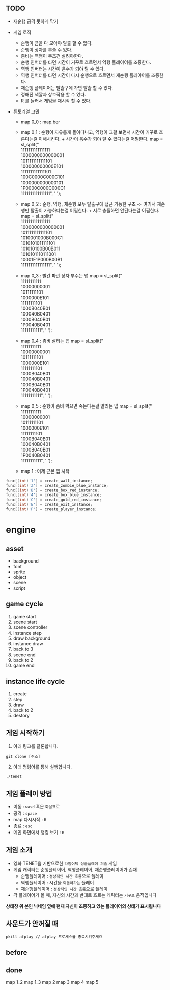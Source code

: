 
## TODO

* 재순행 공격 못하게 막기

* 게임 로직
	* 순행이 금을 다 모아야 탈출 할 수 있다.
	* 순행이 상자를 부술 수 있다.
	* 좀비는 역행이 무조건 살려야한다.
	* 순행 인버터를 타면 시간이 거꾸로 흐르면서 역행 플레이어를 조종한다.
	* 역행 인버터는 시간이 음수가 되야 탈 수 있다.
	* 역행 인버터를 타면 시간이 다시 순행으로 흐르면서 재순행 플레이어를 조종한다.
	* 재순행 플레이어는 탈출구에 가면 탈출 할 수 있다.
	* 정해진 색깔과 상호작용 할 수 있다.
	* R 를 눌러서 게임을 재시작 할 수 있다.

* 튜토리얼 고민
	* map 0_0 : map.ber
	* map 0_1 : 순행이 자유롭게 돌아다니고, 역행이 그걸 보면서 시간이 거꾸로 흐른다는걸 이해시킨다. + 시간이 음수가 되야 탈 수 있다는걸 어필한다.
	map = sl_split("\
1111111111111111 \
1000000000000001 \
1011111111111101 \
100000000000E101 \
1111111111111101 \
100C0000C000C101 \
1000000000000101 \
1P0000C000C000C1 \
1111111111111111", ' ');

	* map 0_2 : 순행, 역행, 재순행 모두 탈출구에 접근 가능한 구조 -> 여기서 재순행만 탈출이 가능하다는걸 어필한다. + 서로 충돌하면 안된다는걸 어필한다.
	map = sl_split("\
1111111111111111 \
1000000000000001 \
1011111111111101 \
1010001000B000C1 \
1010101011111101 \
101010100B00B011 \
1010101110111001 \
10001E1P000B00B1 \
1111111111111111", ' ');

	* map 0_3 : 빨간 파란 상자 부수는 맵
	map = sl_split("\
11111111111 \
10000000001 \
10111111101 \
1000000E101 \
11111111101 \
1000B040B01 \
100040B0401 \
1000B040B01 \
1P0040B0401 \
11111111111", ' ');

	* map 0_4 : 좀비 살리는 맵
	map = sl_split("\
11111111111 \
10000000001 \
10111111101 \
1000000E101 \
11111111101 \
1000B040B01 \
100040B0401 \
1000B040B01 \
1P0040B0401 \
11111111111", ' ');

	* map 0_5 : 순행이 좀비 박으면 죽는다는걸 알리는 맵
	map = sl_split("\
11111111111 \
10000000001 \
10111111101 \
1000000E101 \
11111111101 \
1000B040B01 \
100040B0401 \
1000B040B01 \
1P0040B0401 \
11111111111", ' ');

	* map 1 : 이제 근본 맵 시작
	
```c
func[(int)'1'] = create_wall_instance;
func[(int)'Z'] = create_zombie_blue_instance;
func[(int)'B'] = create_box_red_instance;
func[(int)'4'] = create_box_blue_instance;
func[(int)'C'] = create_gold_red_instance;
func[(int)'E'] = create_exit_instance;
func[(int)'P'] = create_player_instance;
```	

# engine

## asset

* background
* font
* sprite
* object
* scene
* script

## game cycle

1. game start
2. scene start
3. scene controller
4. instance step
5. draw background
6. instance draw
7. back to 3
8. scene end
9. back to 2
10. game end


## instance life cycle

1. create
2. step
3. draw
4. back to 2
5. destory

## 게임 시작하기
1. 아래 링크를 클론합니다.
```
git clone [주소]
```
2. 아래 명령어를 통해 실행합니다.
```
./tenet
```

## 게임 플레이 방법
* 이동 : `wasd` 혹은 `화살표`로
* 공격 : `space`
* map 다시시작 : `R`
* 종료 : `esc`
* 메인 화면에서 랭킹 보기 : `R`

## 게임 소개
* 영화 TENET을 기반으로한 `타임어택 싱글플레이 퍼즐` 게임
* 게임 캐릭터는 순행플레이어, 역행플레이어, 재순행플레이어가 존재
	* 순행플레이어 : `정상적인 시간 흐름`으로 플레이
	* 역행플레이어 : 시간을 `되돌아가는` 플레이
	* 재순행플레이어 : `정상적인 시간 흐름`으로 플레이
* 각 플레이어가 볼 때, 자신의 시간과 반대로 흐르는 캐릭터는 `거꾸로` 움직입니다

**상태창 위 본인 닉네임 옆에 현재 자신이 조종하고 있는 플레이어의 상태가 표시됩니다**

## 사운드가 안꺼질 때
```
pkill afplay // afplay 프로세스를 종료시켜주세요
```

## before

## done
map 1_2
map 1_3
map 2
map 3
map 4
map 5
